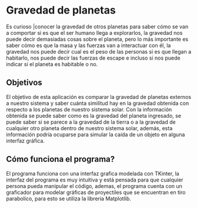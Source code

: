 # Gravedad de planetas

  

Es curioso |conocer la gravedad de otros planetas para saber cómo se van a comportar si es que el ser humano llega a explorarlos, la gravedad nos puede decir demasiadas cosas sobre el planeta, pero lo más importante es saber cómo es que la masa y las fuerzas van a interactuar con él, la gravedad nos puede decir cual es el peso de las personas si es que llegan a habitarlo, nos puede decir las fuerzas de escape e incluso si nos puede indicar si el planeta es habitable o no.

  

## Objetivos

  

El objetivo de esta aplicación es comparar la gravedad de planetas externos a nuestro sistema y saber cuánta similitud hay en la gravedad obtenida con respecto a los planetas de nuestro sistema solar. Con la información obtenida se puede saber como es la gravedad del planeta ingresado, se puede saber si se parece a la gravedad de la tierra o a la gravedad de cualquier otro planeta dentro de nuestro sistema solar, además, esta información podría ocuparse para simular la caída de un objeto en alguna interfaz gráfica.

  

## Cómo funciona el programa?

El programa funciona con una interfaz grafica modelada con TKinter, la interfaz del programa es muy intuitiva y está pensada para que cualquier persona pueda manipular el código, ademas, el programa cuenta con un graficador para modelar gráficas de proyectiles que se encuentran en tiro parabolico, para esto se utiliza la libreria Matplotlib.
